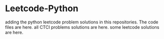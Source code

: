 # Leetcode-Python
adding the python leetcode problem solutions in this repositories. 
The code files are here.
all CTCI problems solutions are here.
some leetcode solutions are here.



























































































































































































































































































































































































































































